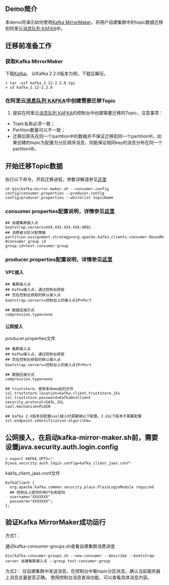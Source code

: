 ## Demo简介

本demo将演示如何使用[Kafka MirrorMaker](https://cwiki.apache.org/confluence/pages/viewpage.action?pageId=27846330)，将用户自建集群中的topic数据迁移到阿里云[消息队列 KAFKA](https://www.aliyun.com/product/kafka)中。

## 迁移前准备工作

### 获取Kafka MirrorMaker
下载[Kafka](http://kafka.apache.org/downloads)。
以Kafka 2.2.0版本为例，下载后解压。

```shell
> tar -xzf kafka_2.12-2.2.0.tgz
> cd kafka_2.12-2.2.0
```

### 在阿里云[消息队列 KAFKA](https://www.aliyun.com/product/kafka)中创建需要迁移Topic

1. 提前在阿里云[消息队列 KAFKA](https://www.aliyun.com/product/kafka)的控制台中创建需要迁移的Topic，注意事项：
* Topic名称必须一致；
* Partition数量可以不一致；
* 迁移后原先在同一个partition中的数据并不保证迁移到同一个partition中。如果创建的topic为配置为分区顺序消息，则能保证相同key的消息分布在同一个partition中。

## 开始迁移Topic数据

执行以下命令，开启迁移进程，参数详解请参见[这里](https://cwiki.apache.org/confluence/pages/viewpage.action?pageId=27846330)
```shell
sh bin/kafka-mirror-maker.sh --consumer.config config/consumer.properties --producer.config config/producer.properties --whitelist topicName
```

### consumer.properties配置说明，详情参见[这里](https://kafka.apache.org/documentation/#consumerconfigs)
```
## 自建集群接入点
bootstrap.servers=XXX.XXX.XXX.XXX:9092
## 消费者分区分配策略
partition.assignment.strategy=org.apache.kafka.clients.consumer.RoundRobinAssignor
#consumer group id
group.id=test-consumer-group
```

### producer.properties配置说明，详情参见[这里](https://kafka.apache.org/documentation/#producerconfigs)

#### VPC接入
```
## 集群接入点
## Kafka接入点，通过控制台获取
## 您在控制台获取的默认接入点
bootstrap.servers=控制台上的接入点IP+Port

## 数据压缩方式
compression.type=none
```

#### 公网接入
producer.properties文件
```
## 集群接入点
## Kafka接入点，通过控制台获取
## 您在控制台获取的默认接入点
bootstrap.servers=控制台上的接入点IP+Port

## 数据压缩方式
compression.type=none

## truststore，使用本demo给的文件
ssl.truststore.location=kafka.client.truststore.jks
ssl.truststore.password=KafkaOnsClient
security.protocol=SASL_SSL
sasl.mechanism=PLAIN

## kafka 2.X版本在配置sasl接入时需要做以下配置。2.X以下版本不需要配置
ssl.endpoint.identification.algorithm=
```

## 公网接入，在启动kafka-mirror-maker.sh前，需要设置java.security.auth.login.config
```shell
> export KAFKA_OPTS="-Djava.security.auth.login.config=kafka_client_jaas.conf"
```

kakfa_client_jaas.conf文件
```
KafkaClient {
  org.apache.kafka.common.security.plain.PlainLoginModule required
  ## 控制台上提供的用户名和密码
  username="XXXXXXX"
  password="XXXXXXX";
};
```

## 验证Kafka MirrorMaker成功运行

方式1：

通过kafka-consumer-groups.sh查看自建集群消费进度
```shell
bin/kafka-consumer-groups.sh --new-consumer --describe --bootstrap-server 自建集群接入点 --group test-consumer-group
```

方式2：
往自建集群中发送消息，在控制台中看topic分区状态，确认当前服务器上消息总量是否正确。
使用控制台消息查询功能，可以查看具体消息内容。
